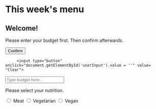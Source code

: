 <!DOCTYPE html>
<html lang="en">
<head>
<meta charset="utf-8">


<h1>This week's menu</h1>
<h2>Welcome!</h2>
<p>Please enter your budget first. Then confirm afterwards.</p>

<meta name="viewport" content="width=device-width">
    <title>repl.it</title>
    <link href="index.css" rel="stylesheet" type="text/css" />
  </head>
  <body>
  </form>
         <input type="button" onclick="myFunction('userInput')" value="Confirm">
         
         <input type="button" onclick="document.getElementById('userInput').value = ''" value= "Clear">
  </form>
 
  
  <script>
 //Seite 1: Aufforderung zur Budget Eingabe mittels Prompt oder Textfeld
function myFunction() {
    document.getElementById('userMsg').style.color = 'green';}

var userInput = document.getElementById('userInput').value

function showMsg(){
 var userInput = document.getElementById('userInput').value 

 document.getElementById('userMsg').innerHTML = "Your budget is " + userInput + " CHF.";
}


</script>

<input type="input" maxlength="40" id="userInput" onkeyup="showMsg()" placeholder="Type budget here...">

<p id="userMsg"></p>


<p>Please select your nutrition.</p>
<script>
//Seite 2: Auswahl der Nutrition



</script>

<form id="myForm" name="myForm" action="">
  <label>
    <input type="radio" name="nutrition" value="Meat"> Meat
  </label>
  <label>
    <input type="radio" name="nutrition" value="Vegetarian"> Vegetarian
  </label>
  <label>
    <input type="radio" name="nutrition" value="Vegan"> Vegan
  </label>
</form>



<br>
<script>

//Seite 4: Menüauswahl
 var meals = [
  {main: 'Chicken Curry',
   side: 'Rice',
   price: 12 + "CHF", 
   vegetarian: false,
   vegan:false,
   cuisine: "Asian"
  },
  {main: 'OLMA Bratwurst',
   side: 'Rösti',
   price: 13.50 + "CHF", 
   vegetarian: false,
   vegan:false,
   cuisine: "SWISS"
  },
  {main: 'Ravioli',
   side: 'Tomatosauce',
   price: 8 + "CHF", 
   vegetarian: true,
   vegan: false,
   cuisine: "Italian"}];

  for(i = 0; i < meals.length; i++) {
   if (meals[i].vegetarian == true) {
   	document.write(meals[i].main + " with " + meals[i].side  + " is suitable for vegetarians." + "<br>")
  }
   else if(meals[i].vegetarian == false) {
   	document.write(meals[i].main + " with " + meals[i].side  + " is not a vegetarian dish." + "<br>")
  }
  }



</script>
</body>
</html>
